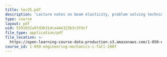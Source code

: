 ```yaml
---
title: lec25.pdf
description: 'Lecture notes on beam elasticity, problem solving technique, and examples.'
type: course
layout: pdf
uid: 5591032a97d3b31dca44e323b3c3fdcf
file_type: application/pdf
file_location: >-
  https://open-learning-course-data-production.s3.amazonaws.com/1-050-engineering-mechanics-i-fall-2007/5591032a97d3b31dca44e323b3c3fdcf_lec25.pdf
course_id: 1-050-engineering-mechanics-i-fall-2007
---
```

